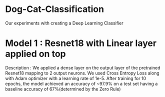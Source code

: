 # Dog-Cat-Classification
Our experiments with creating a Deep Learning Classifier
# Model 1 : Resnet18 with Linear layer applied on top
Description : We applied a dense layer on the output layer of the pretrained Resnet18 mapping to 2 output neurons.  We used Cross Entropy Loss along with Adam optimizer with a learning rate of 1e-5. After training for 10 epochs, the model achieved an accuracy of ~97.9% on a test set having a baseline accuracy of 67%(determined by the Zero Rule)


